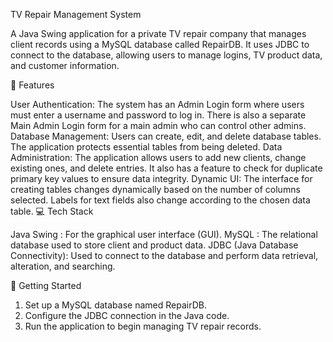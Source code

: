 TV Repair Management System

A Java Swing application for a private TV repair company that manages client records using a MySQL database called RepairDB. It uses JDBC to connect to the database, allowing users to manage logins, TV product data, and customer information.

🌟 Features

User Authentication: The system has an Admin Login form where users must enter a username and password to log in. There is also a separate Main Admin Login form for a main admin who can control other admins.
Database Management: Users can create, edit, and delete database tables. The application protects essential tables from being deleted.
Data Administration: The application allows users to add new clients, change existing ones, and delete entries. It also has a feature to check for duplicate primary key values to ensure data integrity.
Dynamic UI: The interface for creating tables changes dynamically based on the number of columns selected. Labels for text fields also change according to the chosen data table.
💻 Tech Stack

Java Swing : For the graphical user interface (GUI).
MySQL      : The relational database used to store client and product data.
JDBC (Java Database Connectivity): Used to connect to the database and perform data retrieval, alteration, and searching.

🚀 Getting Started
1. Set up a MySQL database named RepairDB.
2. Configure the JDBC connection in the Java code.
3. Run the application to begin managing TV repair records.
